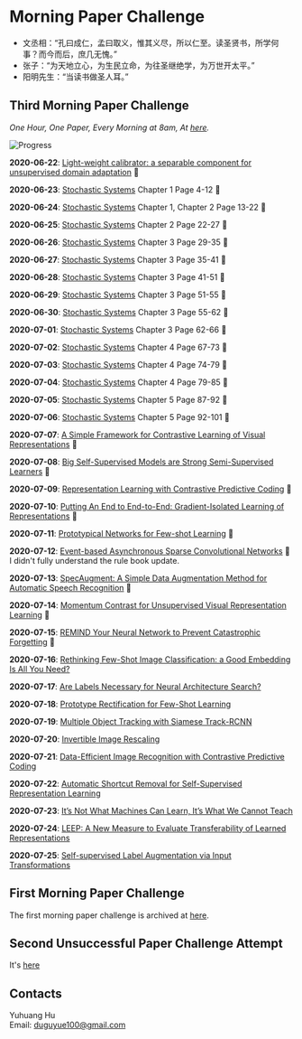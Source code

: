 # Morning Paper Challenge

+ 文丞相：“孔曰成仁，孟曰取义，惟其义尽，所以仁至。读圣贤书，所学何事？而今而后，庶几无愧。”
+ 张子：“为天地立心，为生民立命，为往圣继绝学，为万世开太平。”
+ 阳明先生：“当读书做圣人耳。”

## Third Morning Paper Challenge

_One Hour, One Paper, Every Morning at 8am, At [here](https://www.google.ch/maps/place/%22Monte+Diggelmann%22+-+vantage+point+in+Irchelpark/@47.3933675,8.5491733,118m/data=!3m1!1e3!4m5!3m4!1s0x0:0x2cb79f95aa652fc3!8m2!3d47.3932358!4d8.5495728?hl=en)._

![Progress](https://progress-bar.dev/24/?scale=42&title=MPC&width=360&suffix=)

__2020-06-22__: [Light-weight calibrator: a separable component for unsupervised domain adaptation](http://openaccess.thecvf.com/content_CVPR_2020/papers/Ye_Light-weight_Calibrator_A_Separable_Component_for_Unsupervised_Domain_Adaptation_CVPR_2020_paper.pdf) :tada:

__2020-06-23__: [Stochastic Systems](https://ethz.ch/content/dam/ethz/special-interest/mavt/dynamic-systems-n-control/idsc-dam/Lectures/Stochastic-Systems/Script_Stochastic_Sytems.pdf) Chapter 1 Page 4-12 :tada:

__2020-06-24__: [Stochastic Systems](https://ethz.ch/content/dam/ethz/special-interest/mavt/dynamic-systems-n-control/idsc-dam/Lectures/Stochastic-Systems/Script_Stochastic_Sytems.pdf) Chapter 1, Chapter 2 Page 13-22 :tada:

__2020-06-25__: [Stochastic Systems](https://ethz.ch/content/dam/ethz/special-interest/mavt/dynamic-systems-n-control/idsc-dam/Lectures/Stochastic-Systems/Script_Stochastic_Sytems.pdf) Chapter 2 Page 22-27 :tada:

__2020-06-26__: [Stochastic Systems](https://ethz.ch/content/dam/ethz/special-interest/mavt/dynamic-systems-n-control/idsc-dam/Lectures/Stochastic-Systems/Script_Stochastic_Sytems.pdf) Chapter 3 Page 29-35 :tada:

__2020-06-27__: [Stochastic Systems](https://ethz.ch/content/dam/ethz/special-interest/mavt/dynamic-systems-n-control/idsc-dam/Lectures/Stochastic-Systems/Script_Stochastic_Sytems.pdf) Chapter 3 Page 35-41 :tada:

__2020-06-28__: [Stochastic Systems](https://ethz.ch/content/dam/ethz/special-interest/mavt/dynamic-systems-n-control/idsc-dam/Lectures/Stochastic-Systems/Script_Stochastic_Sytems.pdf) Chapter 3 Page 41-51 :tada:

__2020-06-29__: [Stochastic Systems](https://ethz.ch/content/dam/ethz/special-interest/mavt/dynamic-systems-n-control/idsc-dam/Lectures/Stochastic-Systems/Script_Stochastic_Sytems.pdf) Chapter 3 Page 51-55 :tada:

__2020-06-30__: [Stochastic Systems](https://ethz.ch/content/dam/ethz/special-interest/mavt/dynamic-systems-n-control/idsc-dam/Lectures/Stochastic-Systems/Script_Stochastic_Sytems.pdf) Chapter 3 Page 55-62 :tada:

__2020-07-01__: [Stochastic Systems](https://ethz.ch/content/dam/ethz/special-interest/mavt/dynamic-systems-n-control/idsc-dam/Lectures/Stochastic-Systems/Script_Stochastic_Sytems.pdf) Chapter 3 Page 62-66 :tada:

__2020-07-02__: [Stochastic Systems](https://ethz.ch/content/dam/ethz/special-interest/mavt/dynamic-systems-n-control/idsc-dam/Lectures/Stochastic-Systems/Script_Stochastic_Sytems.pdf) Chapter 4 Page 67-73 :tada:

__2020-07-03__: [Stochastic Systems](https://ethz.ch/content/dam/ethz/special-interest/mavt/dynamic-systems-n-control/idsc-dam/Lectures/Stochastic-Systems/Script_Stochastic_Sytems.pdf) Chapter 4 Page 74-79 :tada:

__2020-07-04__: [Stochastic Systems](https://ethz.ch/content/dam/ethz/special-interest/mavt/dynamic-systems-n-control/idsc-dam/Lectures/Stochastic-Systems/Script_Stochastic_Sytems.pdf) Chapter 4 Page 79-85 :tada:

__2020-07-05__: [Stochastic Systems](https://ethz.ch/content/dam/ethz/special-interest/mavt/dynamic-systems-n-control/idsc-dam/Lectures/Stochastic-Systems/Script_Stochastic_Sytems.pdf) Chapter 5 Page 87-92 :tada:

__2020-07-06__: [Stochastic Systems](https://ethz.ch/content/dam/ethz/special-interest/mavt/dynamic-systems-n-control/idsc-dam/Lectures/Stochastic-Systems/Script_Stochastic_Sytems.pdf) Chapter 5 Page 92-101 :tada:

__2020-07-07__: [A Simple Framework for Contrastive Learning of Visual Representations](https://arxiv.org/abs/2002.05709) :tada:

__2020-07-08__: [Big Self-Supervised Models are Strong Semi-Supervised Learners](https://arxiv.org/abs/2006.10029) :tada:

__2020-07-09__: [Representation Learning with Contrastive Predictive Coding](https://arxiv.org/abs/1807.03748) :tada:

__2020-07-10__: [Putting An End to End-to-End: Gradient-Isolated Learning of Representations](https://arxiv.org/abs/1905.11786) :tada:

__2020-07-11__: [Prototypical Networks for Few-shot Learning](https://arxiv.org/abs/1703.05175) :tada:

__2020-07-12__: [Event-based Asynchronous Sparse Convolutional Networks](https://arxiv.org/abs/2003.09148) :tada: I didn't fully understand the rule book update.

__2020-07-13__: [SpecAugment: A Simple Data Augmentation Method for Automatic Speech Recognition](https://arxiv.org/pdf/1904.08779.pdf) :tada:

__2020-07-14__: [Momentum Contrast for Unsupervised Visual Representation Learning](https://arxiv.org/pdf/1911.05722.pdf) :tada:

__2020-07-15__: [REMIND Your Neural Network to Prevent Catastrophic Forgetting](https://arxiv.org/pdf/1910.02509.pdf) :tada:

__2020-07-16__: [Rethinking Few-Shot Image Classification: a Good Embedding Is All You Need?](https://arxiv.org/pdf/2003.11539.pdf)

__2020-07-17__: [Are Labels Necessary for Neural Architecture Search?](https://arxiv.org/pdf/2003.12056.pdf)

__2020-07-18__: [Prototype Rectification for Few-Shot Learning](https://arxiv.org/pdf/1911.10713.pdf)

__2020-07-19__: [Multiple Object Tracking with Siamese Track-RCNN](https://arxiv.org/pdf/2004.07786.pdf)

__2020-07-20__: [Invertible Image Rescaling](https://arxiv.org/pdf/2005.05650.pdf)

__2020-07-21__: [Data-Efficient Image Recognition with Contrastive Predictive Coding](https://arxiv.org/pdf/1905.09272.pdf)

__2020-07-22__: [Automatic Shortcut Removal for Self-Supervised Representation Learning](https://arxiv.org/pdf/2002.08822.pdf)

__2020-07-23__: [It’s Not What Machines Can Learn, It’s What We Cannot Teach](https://arxiv.org/pdf/2002.09398.pdf)

__2020-07-24__: [LEEP: A New Measure to Evaluate Transferability of Learned Representations](https://arxiv.org/pdf/2002.12462.pdf)

__2020-07-25__: [Self-supervised Label Augmentation via Input Transformations](https://arxiv.org/pdf/1910.05872.pdf)

## First Morning Paper Challenge

The first morning paper challenge is archived at [here](./first-challenge.md).

## Second Unsuccessful Paper Challenge Attempt

It's [here](./second-unsuccessful-attempt.md)

## Contacts

Yuhuang Hu  
Email: duguyue100@gmail.com
